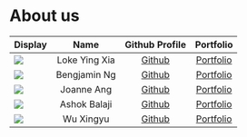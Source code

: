 # About us

Display | Name | Github Profile | Portfolio 
--------|:----:|:--------------:|:---------:
![](https://via.placeholder.com/100.png?text=Photo) | Loke Ying Xia | [Github]() | [Portfolio](docs/team/johndoe.md)
![](https://via.placeholder.com/100.png?text=Photo) | Bengjamin Ng | [Github](https://github.com/bnjm2000) | [Portfolio](docs/team/johndoe.md)
![](https://via.placeholder.com/100.png?text=Photo) | Joanne Ang | [Github](https://github.com/JoanneJo) | [Portfolio](docs/team/johndoe.md)
![](https://via.placeholder.com/100.png?text=Photo) | Ashok Balaji | [Github](https://github.com/000verflow) | [Portfolio](docs/team/johndoe.md)
![](https://via.placeholder.com/100.png?text=Photo) | Wu Xingyu | [Github](https://github.com/DavinciDelta) | [Portfolio](docs/team/johndoe.md)
